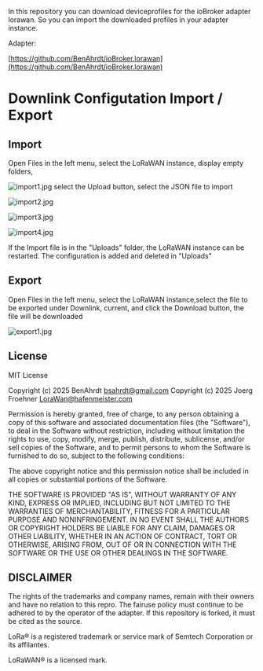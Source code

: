 In this repository you can download deviceprofiles for the ioBroker adapter lorawan.
So you can import the downloaded profiles in your adapter instance. 

Adapter:

[https://github.com/BenAhrdt/ioBroker.lorawan](https://github.com/BenAhrdt/ioBroker.lorawan)



# Downlink Configutation Import / Export

## Import

Open Files in the left menu, select the LoRaWAN instance, display empty folders, 


![import1.jpg](https://wiki.hafenmeister.com/import1.jpg)
select the Upload button, select the JSON file to import


![import2.jpg](https://wiki.hafenmeister.com/import2.jpg)

![import3.jpg](https://wiki.hafenmeister.com/import3.jpg)

![import4.jpg](https://wiki.hafenmeister.com/import4.jpg)


If the Import file is in the "Uploads" folder, the LoRaWAN instance can be restarted. The configuration is added and deleted in "Uploads"

## Export

Open Files in the left menu, select the LoRaWAN instance,select the file to be exported under Downlink, current, and click the Download button, the file will be downloaded


![export1.jpg](https://wiki.hafenmeister.com/export1.jpg)



## License

[](https://github.com/BenAhrdt/ioBroker.lorawan#license)

MIT License

Copyright (c) 2025 BenAhrdt [bsahrdt@gmail.com](mailto:bsahrdt@gmail.com) Copyright (c) 2025 Joerg Froehner [LoraWan@hafenmeister.com](mailto:LoraWan@hafenmeister.com)

Permission is hereby granted, free of charge, to any person obtaining a copy of this software and associated documentation files (the "Software"), to deal in the Software without restriction, including without limitation the rights to use, copy, modify, merge, publish, distribute, sublicense, and/or sell copies of the Software, and to permit persons to whom the Software is furnished to do so, subject to the following conditions:

The above copyright notice and this permission notice shall be included in all copies or substantial portions of the Software.

THE SOFTWARE IS PROVIDED "AS IS", WITHOUT WARRANTY OF ANY KIND, EXPRESS OR IMPLIED, INCLUDING BUT NOT LIMITED TO THE WARRANTIES OF MERCHANTABILITY, FITNESS FOR A PARTICULAR PURPOSE AND NONINFRINGEMENT. IN NO EVENT SHALL THE AUTHORS OR COPYRIGHT HOLDERS BE LIABLE FOR ANY CLAIM, DAMAGES OR OTHER LIABILITY, WHETHER IN AN ACTION OF CONTRACT, TORT OR OTHERWISE, ARISING FROM, OUT OF OR IN CONNECTION WITH THE SOFTWARE OR THE USE OR OTHER DEALINGS IN THE SOFTWARE.

## DISCLAIMER

[](https://github.com/BenAhrdt/ioBroker.lorawan#disclaimer)

The rights of the trademarks and company names, remain with their owners and have no relation to this repro. The fairuse policy must continue to be adhered to by the operator of the adapter. If this repository is forked, it must be cited as the source.

LoRa® is a registered trademark or service mark of Semtech Corporation or its affilantes.

LoRaWAN® is a licensed mark.
